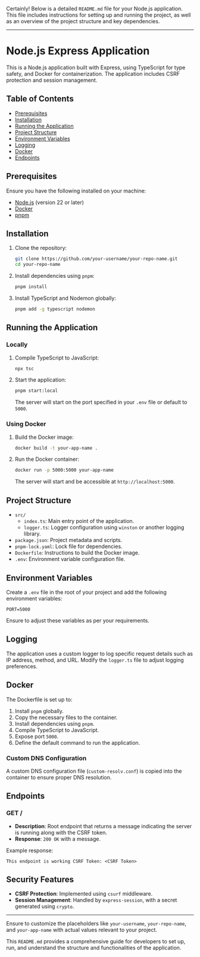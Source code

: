 Certainly! Below is a detailed `README.md` file for your Node.js application. This file includes instructions for setting up and running the project, as well as an overview of the project structure and key dependencies.

---

# Node.js Express Application

This is a Node.js application built with Express, using TypeScript for type safety, and Docker for containerization. The application includes CSRF protection and session management.

## Table of Contents

- [Prerequisites](#prerequisites)
- [Installation](#installation)
- [Running the Application](#running-the-application)
- [Project Structure](#project-structure)
- [Environment Variables](#environment-variables)
- [Logging](#logging)
- [Docker](#docker)
- [Endpoints](#endpoints)

## Prerequisites

Ensure you have the following installed on your machine:

- [Node.js](https://nodejs.org/) (version 22 or later)
- [Docker](https://www.docker.com/)
- [pnpm](https://pnpm.io/)

## Installation

1. Clone the repository:

   ```sh
   git clone https://github.com/your-username/your-repo-name.git
   cd your-repo-name
   ```

2. Install dependencies using `pnpm`:

   ```sh
   pnpm install
   ```

3. Install TypeScript and Nodemon globally:

   ```sh
   pnpm add -g typescript nodemon
   ```

## Running the Application

### Locally

1. Compile TypeScript to JavaScript:

   ```sh
   npx tsc
   ```

2. Start the application:

   ```sh
   pnpm start:local
   ```

   The server will start on the port specified in your `.env` file or default to `5000`.

### Using Docker

1. Build the Docker image:

   ```sh
   docker build -t your-app-name .
   ```

2. Run the Docker container:

   ```sh
   docker run -p 5000:5000 your-app-name
   ```

   The server will start and be accessible at `http://localhost:5000`.

## Project Structure

- `src/`
  - `index.ts`: Main entry point of the application.
  - `logger.ts`: Logger configuration using `winston` or another logging library.
- `package.json`: Project metadata and scripts.
- `pnpm-lock.yaml`: Lock file for dependencies.
- `Dockerfile`: Instructions to build the Docker image.
- `.env`: Environment variable configuration file.

## Environment Variables

Create a `.env` file in the root of your project and add the following environment variables:

```env
PORT=5000
```

Ensure to adjust these variables as per your requirements.

## Logging

The application uses a custom logger to log specific request details such as IP address, method, and URL. Modify the `logger.ts` file to adjust logging preferences.

## Docker

The Dockerfile is set up to:

1. Install `pnpm` globally.
2. Copy the necessary files to the container.
3. Install dependencies using `pnpm`.
4. Compile TypeScript to JavaScript.
5. Expose port `5000`.
6. Define the default command to run the application.

### Custom DNS Configuration

A custom DNS configuration file (`custom-resolv.conf`) is copied into the container to ensure proper DNS resolution.

## Endpoints

### GET /

- **Description**: Root endpoint that returns a message indicating the server is running along with the CSRF token.
- **Response**: `200 OK` with a message.

Example response:

```text
This endpoint is working CSRF Token: <CSRF Token>
```

## Security Features

- **CSRF Protection**: Implemented using `csurf` middleware.
- **Session Management**: Handled by `express-session`, with a secret generated using `crypto`.

---

Ensure to customize the placeholders like `your-username`, `your-repo-name`, and `your-app-name` with actual values relevant to your project.

This `README.md` provides a comprehensive guide for developers to set up, run, and understand the structure and functionalities of the application.